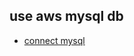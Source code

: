 ## use aws mysql db
- [connect mysql](https://docs.aws.amazon.com/zh_cn/AmazonRDS/latest/UserGuide/USER_ConnectToInstance.html)
